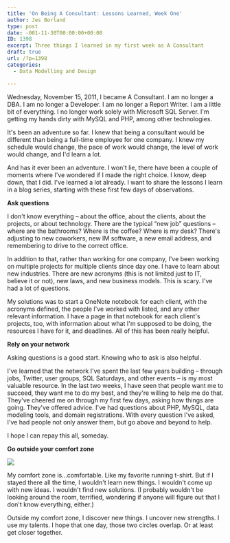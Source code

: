```yaml
---
title: 'On Being A Consultant: Lessons Learned, Week One'
author: Jes Borland
type: post
date: -001-11-30T00:00:00+00:00
ID: 1398
excerpt: Three things I learned in my first week as A Consultant
draft: true
url: /?p=1398
categories:
  - Data Modelling and Design

---
```

Wednesday, November 15, 2011, I became A Consultant. I am no longer a DBA. I am no longer a Developer. I am no longer a Report Writer. I am a little bit of everything. I no longer work solely with Microsoft SQL Server. I'm getting my hands dirty with MySQL and PHP, among other technologies. 

It's been an adventure so far. I knew that being a consultant would be different than being a full-time employee for one company. I knew my schedule would change, the pace of work would change, the level of work would change, and I'd learn a lot. 

And has it ever been an adventure. I won't lie, there have been a couple of moments where I've wondered if I made the right choice. I know, deep down, that I did. I've learned a lot already. I want to share the lessons I learn in a blog series, starting with these first few days of observations. 

**Ask questions** 

I don't know everything – about the office, about the clients, about the projects, or about technology. There are the typical “new job” questions – where are the bathrooms? Where is the coffee? Where is my desk? There's adjusting to new coworkers, new IM software, a new email address, and remembering to drive to the correct office. 

In addition to that, rather than working for one company, I've been working on multiple projects for multiple clients since day one. I have to learn about new industries. There are new acronyms (this is not limited just to IT, believe it or not), new laws, and new business models. This is scary. I've had a lot of questions. 

My solutions was to start a OneNote notebook for each client, with the acronyms defined, the people I've worked with listed, and any other relevant information. I have a page in that notebook for each client's projects, too, with information about what I'm supposed to be doing, the resources I have for it, and deadlines. All of this has been really helpful. 

**Rely on your network** 

Asking questions is a good start. Knowing who to ask is also helpful. 

I've learned that the network I've spent the last few years building – through jobs, Twitter, user groups, SQL Saturdays, and other events – is my most valuable resource. In the last two weeks, I have seen that people want me to succeed, they want me to do my best, and they're willing to help me do that. They've cheered me on through my first few days, asking how things are going. They've offered advice. I've had questions about PHP, MySQL, data modeling tools, and domain registrations. With every question I've asked, I've had people not only answer them, but go above and beyond to help. 

I hope I can repay this all, someday. 

**Go outside your comfort zone** 

![][1]

My comfort zone is…comfortable. Like my favorite running t-shirt. But if I stayed there all the time, I wouldn't learn new things. I wouldn't come up with new ideas. I wouldn't find new solutions. (I probably wouldn't be looking around the room, terrified, wondering if anyone will figure out that I don't know everything, either.) 

Outside my comfort zone, I discover new things. I uncover new strengths. I use my talents. I hope that one day, those two circles overlap. Or at least get closer together.

 [1]: /wp-content/uploads/users/grrlgeek/your-comfort-zone.jpg?mtime=1322622240 ""